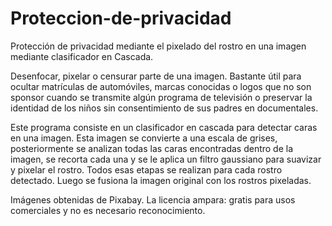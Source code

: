 # Proteccion-de-privacidad
Protección de privacidad mediante el pixelado del rostro en una imagen mediante clasificador en Cascada.

Desenfocar, pixelar o censurar parte de una imagen. Bastante útil para ocultar matrículas de automóviles, marcas conocidas o logos que no son sponsor cuando se transmite algún programa de televisión o preservar la identidad de los niños sin consentimiento de sus padres en documentales.

Este programa consiste en un clasificador en cascada para detectar caras en una imagen. Esta imagen se convierte a una escala de grises, posteriormente se analizan todas las caras encontradas dentro de la imagen, se recorta cada una y se le aplica un filtro gaussiano para suavizar y pixelar el rostro. Todos esas etapas se realizan para cada rostro detectado. Luego se fusiona la imagen original con los rostros pixeladas.

Imágenes obtenidas de Pixabay. La licencia ampara: gratis para usos comerciales y no es necesario reconocimiento.
